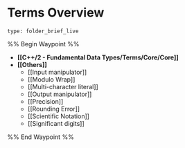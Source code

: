 # Terms Overview
 
```ccard
type: folder_brief_live
```
 
%% Begin Waypoint %%
- **[[C++/2 - Fundamental Data Types/Terms/Core/Core]]**
- **[[Others]]**
	- [[Input manipulator]]
	- [[Modulo Wrap]]
	- [[Multi-character literal]]
	- [[Output manipulator]]
	- [[Precision]]
	- [[Rounding Error]]
	- [[Scientific Notation]]
	- [[Significant digits]]

%% End Waypoint %%